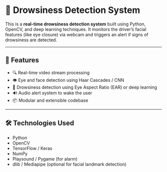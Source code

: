 
# 🛑 Drowsiness Detection System

This is a **real-time drowsiness detection system** built using Python, OpenCV, and deep learning techniques. It monitors the driver’s facial features (like eye closure) via webcam and triggers an alert if signs of drowsiness are detected.

---

## 🚀 Features

- 🔍 Real-time video stream processing
- 👁️ Eye and face detection using Haar Cascades / CNN
- 🧠 Drowsiness detection using Eye Aspect Ratio (EAR) or deep learning
- 🔊 Audio alert system to wake the user
- 📦 Modular and extensible codebase

---

## 🛠️ Technologies Used

- Python
- OpenCV
- TensorFlow / Keras
- NumPy
- Playsound / Pygame (for alarm)
- dlib / Mediapipe (optional for facial landmark detection)

